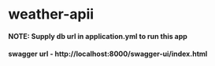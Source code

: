 # weather-apii

#### NOTE: Supply db url in application.yml to run this app


#### swagger url - http://localhost:8000/swagger-ui/index.html
